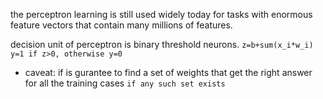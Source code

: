 the perceptron learning is still used widely today for tasks with enormous feature vectors that contain many millions of features.

decision unit of perceptron is binary threshold neurons.
`z=b+sum(x_i*w_i)`
`y=1 if z>0, otherwise y=0`


* caveat:
if is gurantee to find a set of weights that get the right answer for all the training cases `if any such set exists`
